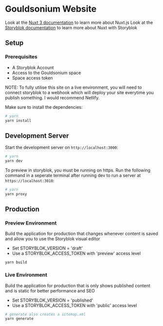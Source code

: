 # Gouldsonium Website

Look at the [Nuxt 3 documentation](https://nuxt.com/docs/getting-started/introduction) to learn more about Nuxt.js
Look at the [Storyblok documentation](https://www.storyblok.com/tc/nuxtjs) to learn more about Nuxt with Storyblok

## Setup

### Prerequisites

- A Storyblok Account
- Access to the Gouldsonium space
- Space access token

NOTE: To fully utilise this site on a live environment, you will need to connect storyblok to a webhook which will deploy your site everytime you publish something. I would recommend Netlify.

Make sure to install the dependencies:

```bash
# yarn
yarn install
```


## Development Server

Start the development server on `http://localhost:3000`:

```bash
# yarn
yarn dev
```

To preview in storyblok, you must be running on https. Run the following command in a seperate terminal after running dev to run a server at `https://localhost:3010`:

```bash
# yarn
yarn proxy
```

## Production

### Preview Environment

Build the application for production that changes whenever content is saved and allow you to use the Storyblok visual editor

- Set STORYBLOK_VERSION = 'draft'
- Use a STORYBLOK_ACCESS_TOKEN with 'preview' access level 

```bash
yarn build
```

### Live Environment

Build the application for production that is only shows published content and is static for better performance and SEO

- Set STORYBLOK_VERSION = 'published'
- Use a STORYBLOK_ACCESS_TOKEN with 'public' access level 

```bash
# generate also creates a sitemap.xml
yarn generate
```
